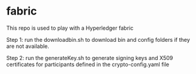 # fabric
This repo is used to play with a Hyperledger fabric

Step 1: run the downloadbin.sh to download bin and config folders if they are not available.

Step 2: run the generateKey.sh to generate signing keys and X509 certificates for participants defined in the crypto-config.yaml file
